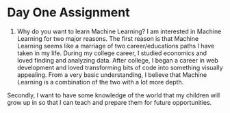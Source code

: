 
# Day One Assignment

1. Why do you want to learn Machine Learning?
I am interested in Machine Learning for two major reasons. The first reason is that Machine Learning seems like a marriage of two career/educations paths I have taken in my life. During my college career, I studied economics and loved finding and analyzing data. After college, I began a career in web development and loved transforming bits of code into something visually appealing. From a very basic understanding, I believe that Machine Learning is a combination of the two with a lot more depth. 

Secondly, I want to have some knowledge of the world that my children will grow up in so that I can teach and prepare them for future opportunities. 

